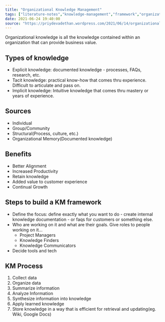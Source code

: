 ```yaml
---
title: "Organizational Knowledge Management"
tags: ["literature-notes","knowledge-management","framework","organization","learning" ]
date: 2021-06-24 19:40:00
source: "https://priydevadethan.wordpress.com/2021/06/14/organizational-knowledge-management/"
---
```


Organizational knowledge is all the knowledge contained within an organization that can provide business value.

## Types of knowledge

- Explicit knowledge: documented knowledge - processes, FAQs, research, etc.
- Tacit knowledge: practical know-how that comes thru experience. Difficult to articulate and pass on.
- Implicit knowledge: Intuitive knowledge that comes thru mastery or years of experience.

## Sources

- Individual
- Group/Community
- Structural(Process, culture, etc.)
- Organizational Memory(Documented knowledge)

## Benefits

- Better Alignment
- Increased Productivity
- Retain knowledge
- Added value to customer experience
- Continual Growth

## Steps to build a KM framework

- Define the focus: define exactly what you want to do - create internal knowledge documentation - or faqs for customers or something else.
- Who are working on it and what are their goals. Give roles to people working on it...
	- Project Managers
	- Knowledge Finders
	- Knowledge Communicators
- Decide tools and tech

## KM Process

1. Collect data
1. Organize data
1. Summarize information
1. Analyze Information
1. Synthesize information into knowledge
1. Apply learned knowledge
1. Store knowledge in a way that is efficient for retrieval and updating(eg. Wiki, Google Docs)

